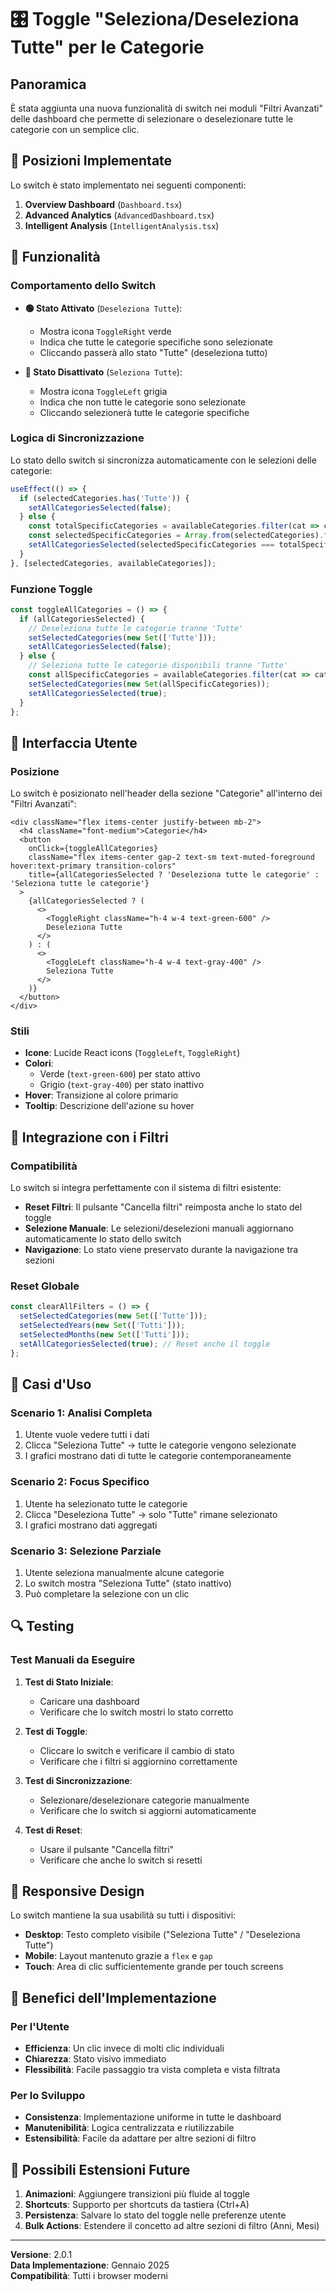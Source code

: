 # 🎛️ Toggle "Seleziona/Deseleziona Tutte" per le Categorie

## Panoramica

È stata aggiunta una nuova funzionalità di switch nei moduli "Filtri Avanzati" delle dashboard che permette di selezionare o deselezionare tutte le categorie con un semplice clic.

## 📍 Posizioni Implementate

Lo switch è stato implementato nei seguenti componenti:

1. **Overview Dashboard** (`Dashboard.tsx`)
2. **Advanced Analytics** (`AdvancedDashboard.tsx`) 
3. **Intelligent Analysis** (`IntelligentAnalysis.tsx`)

## 🔧 Funzionalità

### Comportamento dello Switch

- **🟢 Stato Attivato** (`Deseleziona Tutte`):
  - Mostra icona `ToggleRight` verde
  - Indica che tutte le categorie specifiche sono selezionate
  - Cliccando passerà allo stato "Tutte" (deseleziona tutto)

- **🔴 Stato Disattivato** (`Seleziona Tutte`):
  - Mostra icona `ToggleLeft` grigia  
  - Indica che non tutte le categorie sono selezionate
  - Cliccando selezionerà tutte le categorie specifiche

### Logica di Sincronizzazione

Lo stato dello switch si sincronizza automaticamente con le selezioni delle categorie:

```typescript
useEffect(() => {
  if (selectedCategories.has('Tutte')) {
    setAllCategoriesSelected(false);
  } else {
    const totalSpecificCategories = availableCategories.filter(cat => cat !== 'Tutte').length;
    const selectedSpecificCategories = Array.from(selectedCategories).filter(cat => cat !== 'Tutte').length;
    setAllCategoriesSelected(selectedSpecificCategories === totalSpecificCategories && totalSpecificCategories > 0);
  }
}, [selectedCategories, availableCategories]);
```

### Funzione Toggle

```typescript
const toggleAllCategories = () => {
  if (allCategoriesSelected) {
    // Deseleziona tutte le categorie tranne 'Tutte'
    setSelectedCategories(new Set(['Tutte']));
    setAllCategoriesSelected(false);
  } else {
    // Seleziona tutte le categorie disponibili tranne 'Tutte'
    const allSpecificCategories = availableCategories.filter(cat => cat !== 'Tutte');
    setSelectedCategories(new Set(allSpecificCategories));
    setAllCategoriesSelected(true);
  }
};
```

## 🎨 Interfaccia Utente

### Posizione

Lo switch è posizionato nell'header della sezione "Categorie" all'interno dei "Filtri Avanzati":

```tsx
<div className="flex items-center justify-between mb-2">
  <h4 className="font-medium">Categorie</h4>
  <button
    onClick={toggleAllCategories}
    className="flex items-center gap-2 text-sm text-muted-foreground hover:text-primary transition-colors"
    title={allCategoriesSelected ? 'Deseleziona tutte le categorie' : 'Seleziona tutte le categorie'}
  >
    {allCategoriesSelected ? (
      <>
        <ToggleRight className="h-4 w-4 text-green-600" />
        Deseleziona Tutte
      </>
    ) : (
      <>
        <ToggleLeft className="h-4 w-4 text-gray-400" />
        Seleziona Tutte
      </>
    )}
  </button>
</div>
```

### Stili

- **Icone**: Lucide React icons (`ToggleLeft`, `ToggleRight`)
- **Colori**: 
  - Verde (`text-green-600`) per stato attivo
  - Grigio (`text-gray-400`) per stato inattivo
- **Hover**: Transizione al colore primario
- **Tooltip**: Descrizione dell'azione su hover

## 🔄 Integrazione con i Filtri

### Compatibilità

Lo switch si integra perfettamente con il sistema di filtri esistente:

- **Reset Filtri**: Il pulsante "Cancella filtri" reimposta anche lo stato del toggle
- **Selezione Manuale**: Le selezioni/deselezioni manuali aggiornano automaticamente lo stato dello switch
- **Navigazione**: Lo stato viene preservato durante la navigazione tra sezioni

### Reset Globale

```typescript
const clearAllFilters = () => {
  setSelectedCategories(new Set(['Tutte']));
  setSelectedYears(new Set(['Tutti']));
  setSelectedMonths(new Set(['Tutti']));
  setAllCategoriesSelected(true); // Reset anche il toggle
};
```

## 🧪 Casi d'Uso

### Scenario 1: Analisi Completa
1. Utente vuole vedere tutti i dati
2. Clicca "Seleziona Tutte" → tutte le categorie vengono selezionate
3. I grafici mostrano dati di tutte le categorie contemporaneamente

### Scenario 2: Focus Specifico  
1. Utente ha selezionato tutte le categorie
2. Clicca "Deseleziona Tutte" → solo "Tutte" rimane selezionato
3. I grafici mostrano dati aggregati

### Scenario 3: Selezione Parziale
1. Utente seleziona manualmente alcune categorie
2. Lo switch mostra "Seleziona Tutte" (stato inattivo)
3. Può completare la selezione con un clic

## 🔍 Testing

### Test Manuali da Eseguire

1. **Test di Stato Iniziale**:
   - Caricare una dashboard
   - Verificare che lo switch mostri lo stato corretto

2. **Test di Toggle**:
   - Cliccare lo switch e verificare il cambio di stato
   - Verificare che i filtri si aggiornino correttamente

3. **Test di Sincronizzazione**:
   - Selezionare/deselezionare categorie manualmente
   - Verificare che lo switch si aggiorni automaticamente

4. **Test di Reset**:
   - Usare il pulsante "Cancella filtri"
   - Verificare che anche lo switch si resetti

## 📱 Responsive Design

Lo switch mantiene la sua usabilità su tutti i dispositivi:

- **Desktop**: Testo completo visibile ("Seleziona Tutte" / "Deseleziona Tutte")
- **Mobile**: Layout mantenuto grazie a `flex` e `gap`
- **Touch**: Area di clic sufficientemente grande per touch screens

## 🚀 Benefici dell'Implementazione

### Per l'Utente
- **Efficienza**: Un clic invece di molti clic individuali
- **Chiarezza**: Stato visivo immediato
- **Flessibilità**: Facile passaggio tra vista completa e vista filtrata

### Per lo Sviluppo
- **Consistenza**: Implementazione uniforme in tutte le dashboard
- **Manutenibilità**: Logica centralizzata e riutilizzabile
- **Estensibilità**: Facile da adattare per altre sezioni di filtro

## 🔮 Possibili Estensioni Future

1. **Animazioni**: Aggiungere transizioni più fluide al toggle
2. **Shortcuts**: Supporto per shortcuts da tastiera (Ctrl+A)
3. **Persistenza**: Salvare lo stato del toggle nelle preferenze utente
4. **Bulk Actions**: Estendere il concetto ad altre sezioni di filtro (Anni, Mesi)

---

**Versione**: 2.0.1  
**Data Implementazione**: Gennaio 2025  
**Compatibilità**: Tutti i browser moderni